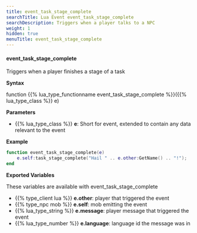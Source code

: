 ```yaml
---
title: event_task_stage_complete
searchTitle: Lua Event event_task_stage_complete
searchDescription: Triggers when a player talks to a NPC
weight: 1
hidden: true
menuTitle: event_task_stage_complete
---
```


#### event_task_stage_complete

Triggers when a player finishes a stage of a task

**Syntax**

function {{% lua_type_functionname event_task_stage_complete %}}({{% lua_type_class %}} e)

**Parameters**

- {{% lua_type_class %}} **e**: Short for event, extended to contain any data relevant to the event

**Example**

```lua
function event_task_stage_complete(e)
    e.self:task_stage_complete("Hail " .. e.other:GetName() .. "!");        
end
```

**Exported Variables**

These variables are available with event_task_stage_complete
- {{% type_client lua %}} **e.other**: player that triggered the event
- {{% type_npc mob %}} **e.self**: mob emitting the event
- {{% lua_type_string %}} **e.message**: player message that triggered the event
- {{% lua_type_number %}} **e.language**: language id the message was in